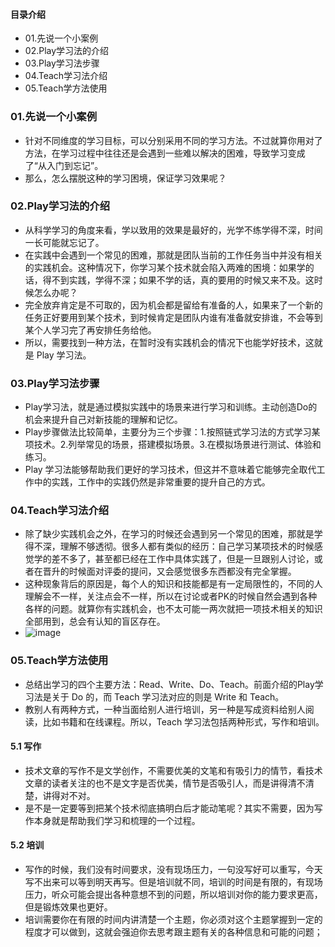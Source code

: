 #### 目录介绍
- 01.先说一个小案例
- 02.Play学习法的介绍
- 03.Play学习法步骤
- 04.Teach学习法介绍
- 05.Teach学方法使用




### 01.先说一个小案例
- 针对不同维度的学习目标，可以分别采用不同的学习方法。不过就算你用对了方法，在学习过程中往往还是会遇到一些难以解决的困难，导致学习变成了“从入门到忘记”。
- 那么，怎么摆脱这种的学习困境，保证学习效果呢？



### 02.Play学习法的介绍
- 从科学学习的角度来看，学以致用的效果是最好的，光学不练学得不深，时间一长可能就忘记了。
- 在实践中会遇到一个常见的困难，那就是团队当前的工作任务当中并没有相关的实践机会。这种情况下，你学习某个技术就会陷入两难的困境：如果学的话，得不到实践，学得不深；如果不学的话，真的要用的时候又来不及。这时候怎么办呢？
- 完全放弃肯定是不可取的，因为机会都是留给有准备的人，如果来了一个新的任务正好要用到某个技术，到时候肯定是团队内谁有准备就安排谁，不会等到某个人学习完了再安排任务给他。
- 所以，需要找到一种方法，在暂时没有实践机会的情况下也能学好技术，这就是 Play 学习法。



### 03.Play学习法步骤
- Play学习法，就是通过模拟实践中的场景来进行学习和训练。主动创造Do的机会来提升自己对新技能的理解和记忆。
- Play步骤做法比较简单，主要分为三个步骤：1.按照链式学习法的方式学习某项技术。2.列举常见的场景，搭建模拟场景。3.在模拟场景进行测试、体验和练习。
- Play 学习法能够帮助我们更好的学习技术，但这并不意味着它能够完全取代工作中的实践，工作中的实践仍然是非常重要的提升自己的方式。



### 04.Teach学习法介绍
- 除了缺少实践机会之外，在学习的时候还会遇到另一个常见的困难，那就是学得不深，理解不够透彻。很多人都有类似的经历：自己学习某项技术的时候感觉学的差不多了，甚至都已经在工作中具体实践了，但是一旦跟别人讨论，或者在晋升的时候面对评委的提问，又会感觉很多东西都没有完全掌握。
- 这种现象背后的原因是，每个人的知识和技能都是有一定局限性的，不同的人理解会不一样，关注点会不一样，所以在讨论或者PK的时候自然会遇到各种各样的问题。就算你有实践机会，也不太可能一两次就把一项技术相关的知识全部用到，总会有认知的盲区存在。
- ![image](https://static001.geekbang.org/resource/image/89/c8/8919f65f0b0480yy8a978b7d3c6270c8.jpg)


### 05.Teach学方法使用
- 总结出学习的四个主要方法：Read、Write、Do、Teach。前面介绍的Play学习法是关于 Do 的，而 Teach 学习法对应的则是 Write 和 Teach。
- 教别人有两种方式，一种当面给别人进行培训，另一种是写成资料给别人阅读，比如书籍和在线课程。所以，Teach 学习法包括两种形式，写作和培训。


#### 5.1 写作
- 技术文章的写作不是文学创作，不需要优美的文笔和有吸引力的情节，看技术文章的读者关注的也不是文字是否优美，情节是否吸引人，而是讲得清不清楚，讲得对不对。
- 是不是一定要等到把某个技术彻底搞明白后才能动笔呢？其实不需要，因为写作本身就是帮助我们学习和梳理的一个过程。



#### 5.2 培训
- 写作的时候，我们没有时间要求，没有现场压力，一句没写好可以重写，今天写不出来可以等到明天再写。但是培训就不同，培训的时间是有限的，有现场压力，听众可能会提出各种意想不到的问题，所以培训对你的能力要求更高，但是锻炼效果也更好。
- 培训需要你在有限的时间内讲清楚一个主题，你必须对这个主题掌握到一定的程度才可以做到，这就会强迫你去思考跟主题有关的各种信息和可能的问题；
















